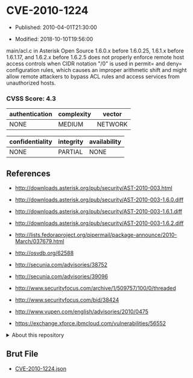 # CVE-2010-1224

- Published: 2010-04-01T21:30:00

- Modified: 2018-10-10T19:56:00

main/acl.c in Asterisk Open Source 1.6.0.x before 1.6.0.25, 1.6.1.x before 1.6.1.17, and 1.6.2.x before 1.6.2.5 does not properly enforce remote host access controls when CIDR notation "/0" is used in permit= and deny= configuration rules, which causes an improper arithmetic shift and might allow remote attackers to bypass ACL rules and access services from unauthorized hosts.

### CVSS Score: **4.3**

| authentication | complexity | vector |
| --- | --- | --- |
| NONE | MEDIUM | NETWORK |

| confidentiality | integrity | availability |
| --- | --- | --- |
| NONE | PARTIAL | NONE |

## References

* http://downloads.asterisk.org/pub/security/AST-2010-003.html

* http://downloads.asterisk.org/pub/security/AST-2010-003-1.6.0.diff

* http://downloads.asterisk.org/pub/security/AST-2010-003-1.6.1.diff

* http://downloads.asterisk.org/pub/security/AST-2010-003-1.6.2.diff

* http://lists.fedoraproject.org/pipermail/package-announce/2010-March/037679.html

* http://osvdb.org/62588

* http://secunia.com/advisories/38752

* http://secunia.com/advisories/39096

* http://www.securityfocus.com/archive/1/509757/100/0/threaded

* http://www.securityfocus.com/bid/38424

* http://www.vupen.com/english/advisories/2010/0475

* https://exchange.xforce.ibmcloud.com/vulnerabilities/56552

<details>
<summary>About this repository</summary> 

  This repository is part of the project [Live Hack CVE](https://github.com/Live-Hack-CVE). Main website can be found [www.live-hack.org](https://www.live-hack.org) 
  
  Made by [Sn0wAlice](https://github.com/Sn0wAlice) for the people that care about security and need to have a feed of the latest CVEs. Hope you enjoy it, don't forget to star the repo and follow me on [Twitter](https://twitter.com/Sn0wAlice) and [Github](https://github.com/Sn0wAlice). And that is my [personnal website](https://www.alice-snow.me/)

  - [Home Page](https://github.com/Live-Hack-CVE)
  - [Framework](https://github.com/Live-Hack-CVE/cve-framework)
  - [CVE database](https://github.com/Live-Hack-CVE/full_database)
  - [Changelog](https://github.com/Live-Hack-CVE/Changelog)
</details>

## Brut File

* [CVE-2010-1224.json](https://raw.githubusercontent.com/Live-Hack-CVE/full_database/main/cves/2010/CVE-2010-1224.json)

